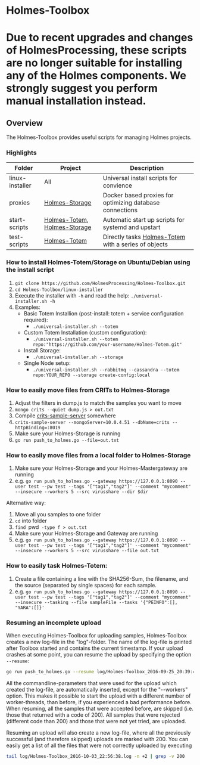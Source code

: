 # Holmes-Toolbox

# Due to recent upgrades and changes of HolmesProcessing, these scripts are no longer suitable for installing any of the Holmes components. We strongly suggest you perform manual installation instead.

## Overview
The Holmes-Toolbox provides useful scripts for managing Holmes projects.

### Highlights

| Folder | Project | Description |
| --- | --- | --- |
| linux-installer | All | Universal install scripts for convience |
| proxies | [Holmes-Storage](https://github.com/HolmesProcessing/Holmes-Storage) | Docker based proxies for optimizing database connections |
| start-scripts | [Holmes-Totem](https://github.com/HolmesProcessing/Holmes-Totem), [Holmes-Storage](https://github.com/HolmesProcessing/Holmes-Storage) | Automatic start up scripts for systemd and upstart |
| test-scripts | [Holmes-Totem](https://github.com/HolmesProcessing/Holmes-Totem) | Directly tasks [Holmes-Totem](https://github.com/HolmesProcessing/Holmes-Totem) with a series of objects |


### How to install Holmes-Totem/Storage on Ubuntu/Debian using the install script

1. `git clone https://github.com/HolmesProcessing/Holmes-Toolbox.git`
2. `cd Holmes-Toolbox/linux-installer`
3. Execute the installer with `-h` and read the help: `./universal-installer.sh -h`
4. Examples:
    - Basic Totem Installion (post-install: totem + service configuration required):
        - `./universal-installer.sh --totem`
    - Custom Totem Installation (custom configuration):
        - `./universal-installer.sh --totem repo:"https://github.com/your-username/Holmes-Totem.git"`
    - Install Storage:
        - `./universal-installer.sh --storage`
    - Single Node setup:
        - `./universal-installer.sh --rabbitmq --cassandra --totem repo:YOUR_REPO --storage create-config:local`


### How to easily move files from CRITs to Holmes-Storage

1. Adjust the filters in dump.js to match the samples you want to move
2. `mongo crits --quiet dump.js > out.txt`
3. Compile [crits-sample-server](https://github.com/cynexit/crits-sample-server) somewhere
4. `crits-sample-server --mongoServer=10.0.4.51 --dbName=crits --httpBinding=:8019`
5. Make sure your Holmes-Storage is running
6. `go run push_to_holmes.go --file=out.txt`


### How to easily move files from a local folder to Holmes-Storage

1. Make sure your Holmes-Storage and your Holmes-Mastergateway are running
2. e.g. `go run push_to_holmes.go --gateway https://127.0.0.1:8090 --user test --pw test --tags '["tag1","tag2"]' --comment "mycomment" --insecure --workers 5 --src virusshare --dir $dir`

Alternative way:

1. Move all you samples to one folder
2. `cd` into folder
3. `find `pwd` -type f > out.txt`
4. Make sure your Holmes-Storage and Gateway are running
5. e.g. `go run push_to_holmes.go --gateway https://127.0.0.1:8090 --user test --pw test --tags '["tag1","tag2"]' --comment "mycomment" --insecure --workers 5 --src virusshare --file out.txt`

### How to easily task Holmes-Totem:
1. Create a file containing a line with the SHA256-Sum, the filename, and the source (separated by single spaces) for each sample.
2. e.g. `go run push_to_holmes.go --gateway https://127.0.0.1:8090 --user test --pw test --tags '["tag1","tag2"]' --comment "mycomment" --insecure --tasking --file sampleFile --tasks '{"PEINFO":[], "YARA":[]}'`

### Resuming an incomplete upload
When executing Holmes-Toolbox for uploading samples, Holmes-Toolbox creates a new log-file in the "log"-folder. The name of the log-file is printed after Toolbox started and contains the current timestamp. If your upload crashes at some point, you can resume the upload by specifying the option `--resume`:
```sh
go run push_to_holmes.go --resume log/Holmes-Toolbox_2016-09-25_20:39:44.log --workers 5
```
All the commandline-parameters that were used for the upload which created the log-file, are automatically inserted, except for the "--workers" option. This makes it possible to start the upload with a different number of worker-threads, than before, if you experienced a bad performance before.
When resuming, all the samples that were accepted before, are skipped (i.e. those that returned with a code of 200). All samples that were rejected (different code than 200) and those that were not yet tried, are uploaded.

Resuming an upload will also create a new log-file, where all the previously successful (and therefore skipped) uploads are marked with 200. You can easily get a list of all the files that were not correctly uploaded by executing
```sh
tail log/Holmes-Toolbox_2016-10-03_22:56:38.log -n +2 | grep -v 200
```
